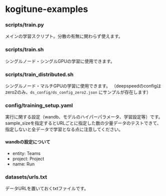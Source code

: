 # kogitune-examples

### scripts/train.py
メインの学習スクリプト。分散の有無に関わらず使えます。

### scripts/train.sh
シングルノード・シングルGPUの学習に使用できます。

### scripts/train_distributed.sh
シングルノード・マルチGPUの学習に使用できます。
（deepspeedのconfigはzero2のみ、`ds_config/ds_config_zero2.json` にサンプルが存在します）

### config/training_setup.yaml
実行に関する設定（wandb、モデルのハイパーパラメータ、学習設定等）です。
sample_sizeを指定するとURLごとに指定した数の少量データのテストできて、指定しないと全データで学習となる点に注意してください。

#### wandbの設定について
- entity: Teams
- project: Project
- name: Run


### datasets/urls.txt
データURLを置いておくtxtファイルです。
